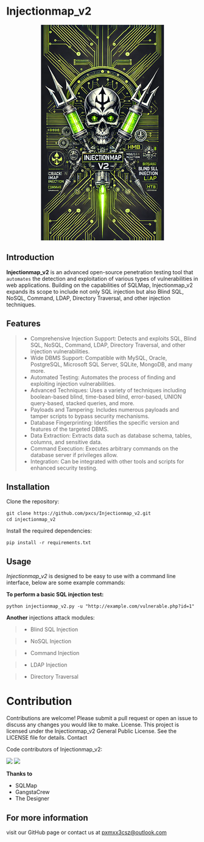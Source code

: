 # Injectionmap_v2

<a href="https://github.com/pxcs/Injectionmap_v2/"><p align="center">
<img src="/licenses/injectionmap.png">
</p></a>

## Introduction

**Injectionmap_v2** is an advanced open-source penetration testing tool that `automates` the detection and exploitation of various types of vulnerabilities in web applications. Building on the capabilities of SQLMap, Injectionmap_v2 expands its scope to include not only SQL injection but also Blind SQL, NoSQL, Command, LDAP, Directory Traversal, and other injection techniques. 

## Features

> - Comprehensive Injection Support: Detects and exploits SQL, Blind SQL, NoSQL, Command, LDAP, Directory Traversal, and other injection vulnerabilities.
> - Wide DBMS Support: Compatible with MySQL, Oracle, PostgreSQL, Microsoft SQL Server, SQLite, MongoDB, and many more.
> - Automated Testing: Automates the process of finding and exploiting injection vulnerabilities.
> - Advanced Techniques: Uses a variety of techniques including boolean-based blind, time-based blind, error-based, UNION query-based, stacked queries, and more.
> - Payloads and Tampering: Includes numerous payloads and tamper scripts to bypass security mechanisms.
> - Database Fingerprinting: Identifies the specific version and features of the targeted DBMS.
> - Data Extraction: Extracts data such as database schema, tables, columns, and sensitive data.
> - Command Execution: Executes arbitrary commands on the database server if privileges allow.
> - Integration: Can be integrated with other tools and scripts for enhanced security testing.

## Installation

Clone the repository:

```shell
git clone https://github.com/pxcs/Injectionmap_v2.git
cd injectionmap_v2
```

Install the required dependencies:

```shell
pip install -r requirements.txt
```

## Usage

*Injectionmap_v2* is designed to be easy to use with a command line interface, below are some example commands:

**To perform a basic SQL injection test:**

```shell
python injectionmap_v2.py -u "http://example.com/vulnerable.php?id=1"
```
**Another** injections attack modules:

> - Blind SQL Injection

> - NoSQL Injection

> - Command Injection

> - LDAP Injection

> - Directory Traversal

# Contribution

Contributions are welcome! Please submit a pull request or open an issue to discuss any changes you would like to make.
License. This project is licensed under the Injectionmap_v2 General Public License. See the LICENSE file for details.
Contact

Code contributors of Injectionmap_v2:

[![](https://avatars.githubusercontent.com/u/675322?s=50&v=4)](https://github.com/bdamele)
[![](https://avatars.githubusercontent.com/u/50994705?s=50&v=4)](https://github.com/projectdiscovery)

**Thanks to**
- SQLMap
- GangstaCrew
- The Designer

## For more information 
visit our GitHub page or contact us at pxmxx3csz@outlook.com
